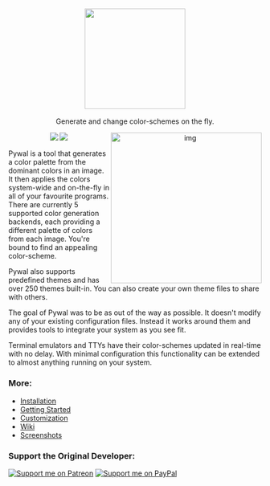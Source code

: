 <h3 align="center"><img src="https://i.imgur.com/5WgMACe.gif" width="200px"></h3>
<p align="center">Generate and change color-schemes on the fly.</p>

<p align="center">
<a href="./LICENSE.md"><img src="https://img.shields.io/github/license/Deathemonic/pywal-reloaded?color=6eb5ff&logo=github&style=for-the-badge"></a>
<a href="https://pypi.python.org/pypi/pywal/"><img src="https://img.shields.io/pypi/v/pywal?color=4584b6&logo=pypi&style=for-the-badge"></a>

<img src="https://i.imgur.com/HhK3LDv.jpg" alt="img" align="right" width="300px">

Pywal is a tool that generates a color palette from the dominant colors in an image. It then applies the colors system-wide and on-the-fly in all of your favourite programs.  
There are currently 5 supported color generation backends, each providing a different palette of colors from each image. You're bound to find an appealing color-scheme.

Pywal also supports predefined themes and has over 250 themes built-in. You can also create your own theme files to share with others.

The goal of Pywal was to be as out of the way as possible. It doesn't modify any of your existing configuration files. Instead it works around them and provides tools to integrate your system as you see fit.

Terminal emulators and TTYs have their color-schemes updated in real-time with no delay. With minimal configuration this functionality can be extended to almost anything running on your system.

### More: 
* [Installation](https://github.com/dylanaraps/pywal/wiki/Installation)
* [Getting Started](https://github.com/dylanaraps/pywal/wiki/Getting-Started)
* [Customization](https://github.com/dylanaraps/pywal/wiki/Customization)
* [Wiki](https://github.com/dylanaraps/pywal/wiki)
* [Screenshots](https://www.reddit.com/r/unixporn/search?q=wal&restrict_sr=on&sort=relevance&t=all)


### Support the Original Developer:
[![Support me on Patreon](https://img.shields.io/endpoint.svg?url=https%3A%2F%2Fshieldsio-patreon.vercel.app%2Fapi%3Fusername%3Ddyla%26type%3Dpledges&style=for-the-badge)](https://patreon.com/dyla)
[![Support me on PayPal](https://img.shields.io/badge/Donate-Paypal-3b7bbf?style=for-the-badge&logo=paypal)](https://www.paypal.com/cgi-bin/webscr?cmd=_s-xclick&hosted_button_id=V7QNJNKS3WYVS)
